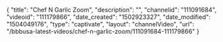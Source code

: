 {
    "title": "Chef N Garlic Zoom",
    "description": "",
    "channelid": "111091684",
    "videoid": "111179866",
    "date_created": "1502923327",
    "date_modified": "1504049176",
    "type": "captivate",
    "layout": "channelVideo",
    "url": "\/bbbusa-latest-videos\/chef-n-garlic-zoom\/111091684-111179866"
}